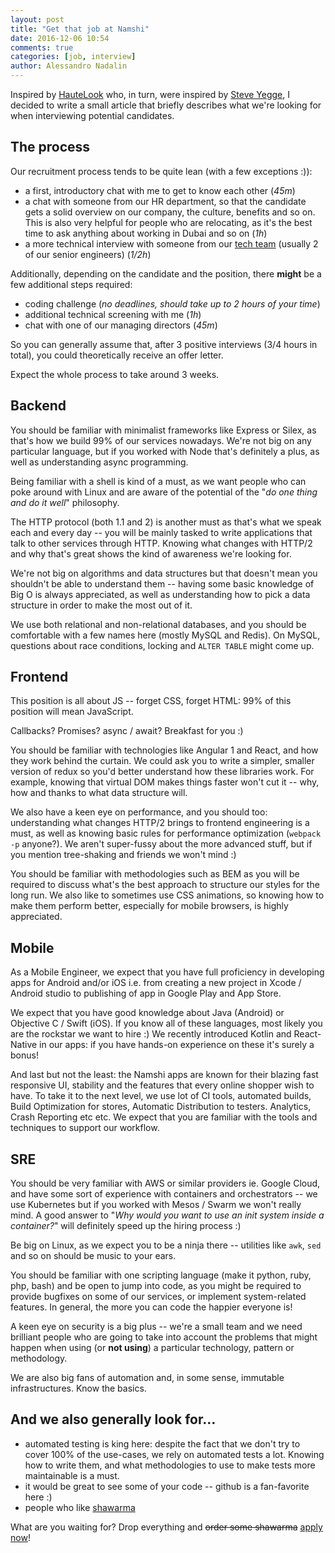 ```yaml
---
layout: post
title: "Get that job at Namshi"
date: 2016-12-06 10:54
comments: true
categories: [job, interview]
author: Alessandro Nadalin
---
```


Inspired by [HauteLook](https://hautelook.github.io/jekyll/update/2015/04/01/get-that-job-at-hautelook.html) who,
in turn, were inspired by [Steve Yegge](http://steve-yegge.blogspot.ae/2008/03/get-that-job-at-google.html),
I decided to write a small article that briefly describes what we're looking for
when interviewing potential candidates.

<!-- more -->

## The process

Our recruitment process tends to be quite lean (with a few exceptions :)):

* a first, introductory chat with me to get to know each other (*45m*)
* a chat with someone from our HR department, so that the candidate gets a solid overview on our company, the culture, benefits and so on. This is also very helpful for people who are relocating, as it's the best time to ask anything about working in Dubai and so on (*1h*)
* a more technical interview with someone from our [tech team](/team) (usually 2 of our senior engineers) (*1/2h*)

Additionally, depending on the candidate and the position, there **might** be a
few additional steps required:

* coding challenge (*no deadlines, should take up to 2 hours of your time*)
* additional technical screening with me (*1h*)
* chat with one of our managing directors (*45m*)

So you can generally assume that, after 3 positive interviews (3/4 hours in total), you
could theoretically receive an offer letter.

Expect the whole process to take around 3 weeks.

## Backend

You should be familiar with minimalist frameworks like Express or Silex, as that's
how we build 99% of our services nowadays. We're not big on any particular language,
but if you worked with Node that's definitely a plus, as well as understanding
async programming.

Being familiar with a shell is kind of a must, as we want people who can poke
around with Linux and are aware of the potential of the "*do one thing and do it well*"
philosophy.

The HTTP protocol (both 1.1 and 2) is another must as that's what we speak each
and every day -- you will be mainly tasked to write applications that talk to
other services through HTTP. Knowing what changes with HTTP/2 and why that's
great shows the kind of awareness we're looking for.

We're not big on algorithms and data structures but that doesn't mean you
shouldn't be able to understand them -- having some basic knowledge of Big O
is always appreciated, as well as understanding how to pick a data structure in
order to make the most out of it.

We use both relational and non-relational databases, and you should be
comfortable with a few names here (mostly MySQL and Redis). On MySQL, questions
about race conditions, locking and `ALTER TABLE` might come up.

## Frontend

This position is all about JS -- forget CSS, forget HTML: 99% of this position
will mean JavaScript.

Callbacks? Promises? async / await? Breakfast for you :)

You should be familiar with technologies like Angular 1 and React, and how they
work behind the curtain. We could ask you to write a simpler, smaller version of
redux so you'd better understand how these libraries work.
For example, knowing that virtual DOM makes things faster won't cut it -- why,
how and thanks to what data structure will.

We also have a keen eye on performance, and you should too: understanding what
changes HTTP/2 brings to frontend engineering is a must, as well as knowing basic
rules for performance optimization (`webpack -p` anyone?). We aren't super-fussy
about the more advanced stuff, but if you mention tree-shaking and friends we
won't mind :)

You should be familiar with methodologies such as BEM as you will be required to
discuss what's the best approach to structure our styles for the long run.
We also like to sometimes use CSS animations, so knowing how to make them perform
better, especially for mobile browsers, is highly appreciated.

## Mobile

As a Mobile Engineer, we expect that you have full proficiency in developing apps 
for Android and/or iOS i.e. from creating a new project in 
Xcode / Android studio to publishing of app in Google Play and App Store.

We expect that you have  good knowledge about Java (Android) 
or Objective C / Swift (iOS). If you know all of these 
languages, most likely you are the rockstar we want to hire :)
We recently  introduced Kotlin and React-Native in our apps:
if you have hands-on experience on these it's surely a bonus!

And last but not the least: the Namshi apps are known for their blazing fast 
responsive UI, stability and the features that every online shopper 
wish to have. To take it to the next level, we use lot of CI tools, 
automated builds, Build Optimization for stores, Automatic Distribution to testers. 
Analytics, Crash Reporting etc etc. We expect that you are familiar 
with the tools and techniques to support our workflow.

## SRE

You should be very familiar with AWS or similar providers ie. Google Cloud, and
have some sort of experience with containers and orchestrators --
we use Kubernetes but if you worked with Mesos / Swarm we won't really mind.
A good answer to "*Why would you want to use an init system inside a container?*"
will definitely speed up the hiring process :)

Be big on Linux, as we expect you to be a ninja there -- utilities
like `awk`, `sed` and so on should be music to your ears.

You should be familiar with one scripting language (make it python, ruby, php, bash)
and be open to jump into code, as you might be required to provide bugfixes on
some of our services, or implement system-related features. In general, the more
you can code the happier everyone is!

A keen eye on security is a big plus -- we're a small team and we need brilliant
people who are going to take into account the problems that might happen when
using (or **not using**) a particular technology, pattern or methodology.

We are also big fans of automation and, in some sense, immutable infrastructures.
Know the basics.

## And we also generally look for...

* automated testing is king here: despite the fact that we don't try to cover
100% of the use-cases, we rely on automated tests a lot. Knowing how to write
them, and what methodologies to use to make tests more maintainable is a must.
* it would be great to see some of your code -- github is a fan-favorite here :)
* people who like [shawarma](https://en.wikipedia.org/wiki/Shawarma)

What are you waiting for? Drop everything and ~~order some shawarma~~ [apply now](/join-us/)!
